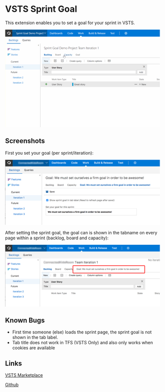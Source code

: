 # VSTS Sprint Goal

This extension enables you to set a goal for your sprint in VSTS.

![Gif showing Sprint Goal](images/sprint-goal-gif.gif "Gif showing Sprint Goal")

## Screenshots

First you set your goal (per sprint/iteration):

![Screenshot 2](images/screenshots-vsts-sprint-goal-2.png "Screenshot 2")

After setting the sprint goal, the goal can is shown in the tabname on every page within a sprint (backlog, board and capacity):

![Screenshot 1](images/screenshots-vsts-sprint-goal-1.png "Screenshot 1")

## Known Bugs

- First time someone (else) loads the sprint page, the sprint goal is not shown in the tab label.
- Tab title does not work in TFS (VSTS Only) and also only works when cookies are available

## Links

[VSTS Marketplace](https://marketplace.visualstudio.com/items?itemName=keesschollaart.sprint-goal)

[Github](https://github.com/keesschollaart81/vsts-sprint-goal)
